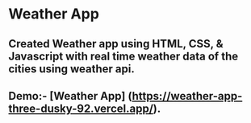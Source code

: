 # Weather App
## Created Weather app using HTML, CSS, & Javascript with real time weather data of the cities using weather api.

## Demo:- [Weather App] (https://weather-app-three-dusky-92.vercel.app/).
